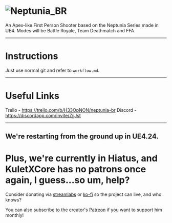# ![Neptunia_BR](https://trello-attachments.s3.amazonaws.com/5b750c120cf3bb7f77ba1c6a/5b890058aaf9ee71e886b90d/be9d3f8911dd4877d408685a2055913c/ConquestLogo.png) 
An Apex-like First Person Shooter based on the Neptunia Series made in UE4.
Modes will be Battle Royale, Team Deathmatch and FFA.

----

# Instructions

Just use normal git and refer to `workflow.md`.

--------

# Useful Links

Trello - https://trello.com/b/H33OpNON/neptunia-br
Discord - https://discordapp.com/invite/ZjjJst

--------

## We're restarting from the ground up in UE4.24. 

# Plus, we're currently in Hiatus, and KuletXCore has no patrons once again, I guess...so um, help?

Consider donating via [streamlabs](https://streamlabs.com/donate/kuletxcore) or [ko-fi](http://ko-fi.com/kuletxcore) so the project can live, and who knows?

You can also subscribe to the creator's [Patreon](http://patreon.com/kuletxcore) if you want to support him monthly!
